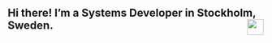 
## Hi there! I’m a Systems Developer in Stockholm, Sweden. <img src="http://apps.c7.se/favicon.png" width="32" align="right">

